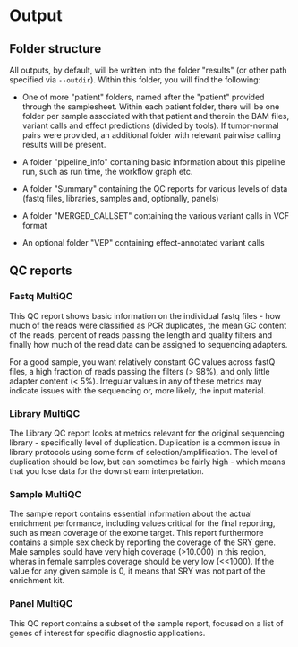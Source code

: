 # Output

## Folder structure

All outputs, by default, will be written into the folder "results" (or other path specified via `--outdir`). Within this folder, you will find the following:

* One of more "patient" folders, named after the "patient" provided through the samplesheet. Within each patient folder, there will be one folder per sample 
associated with that patient and therein the BAM files, variant calls and effect predictions (divided by tools). If tumor-normal pairs were provided, an additional folder with relevant pairwise calling results will be present. 

* A folder "pipeline_info" containing basic information about this pipeline run, such as run time, the workflow graph etc. 

* A folder "Summary" containing the QC reports for various levels of data (fastq files, libraries, samples and, optionally, panels)

* A folder "MERGED_CALLSET" containing the various variant calls in VCF format

* An optional folder "VEP" containing effect-annotated variant calls

## QC reports

### Fastq MultiQC

This QC report shows basic information on the individual fastq files - how much of the reads were classified as PCR duplicates, the mean GC content of the reads, percent of reads passing the length and
quality filters and finally how much of the read data can be assigned to sequencing adapters. 

For a good sample, you want relatively constant GC values across fastQ files, a high fraction of reads passing the filters (> 98%), and only little adapter content (< 5%). Irregular values
in any of these metrics may indicate issues with the sequencing or, more likely, the input material.

### Library MultiQC

The Library QC report looks at metrics relevant for the original sequencing library - specifically level of duplication. Duplication is a common issue in library protocols using some form of
selection/amplification. The level of duplication should be low, but can sometimes be fairly high - which means that you lose data for the downstream interpretation. 

### Sample MultiQC

The sample report contains essential information about the actual enrichment performance, including values critical for the final reporting, such as mean coverage of the exome target. 
This report furthermore contains a simple sex check by reporting the coverage of the SRY gene. Male samples sould have very high coverage (>10.000) in this region, 
wheras in female samples coverage should be very low (<<1000). If the value for any given sample is 0, it means that SRY was not part of the enrichment kit. 

### Panel MultiQC

This QC report contains a subset of the sample report, focused on a list of genes of interest for specific diagnostic applications. 



